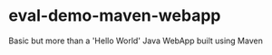eval-demo-maven-webapp
======================

Basic but more than a 'Hello World' Java WebApp built using Maven
